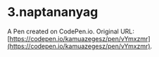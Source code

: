 # 3.naptananyag

A Pen created on CodePen.io. Original URL: [https://codepen.io/kamuazegesz/pen/vYmxzmr](https://codepen.io/kamuazegesz/pen/vYmxzmr).


